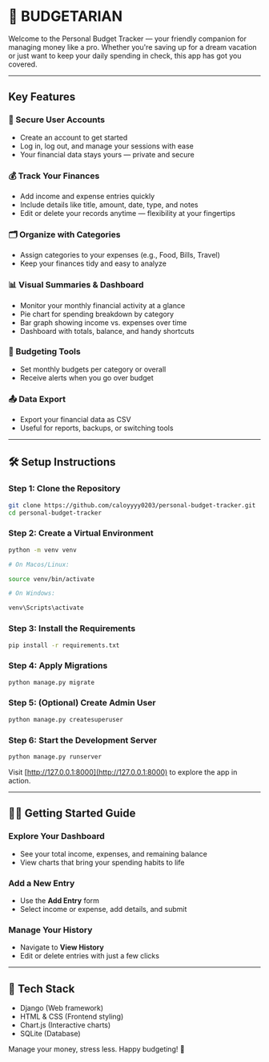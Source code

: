 # 💸 BUDGETARIAN

Welcome to the Personal Budget Tracker — your friendly companion for managing money like a pro. Whether you're saving up for a dream vacation or just want to keep your daily spending in check, this app has got you covered.

---

## Key Features

### 🔐 Secure User Accounts

* Create an account to get started
* Log in, log out, and manage your sessions with ease
* Your financial data stays yours — private and secure

### 💰 Track Your Finances

* Add income and expense entries quickly
* Include details like title, amount, date, type, and notes
* Edit or delete your records anytime — flexibility at your fingertips

### 🗂 Organize with Categories

* Assign categories to your expenses (e.g., Food, Bills, Travel)
* Keep your finances tidy and easy to analyze

### 📊 Visual Summaries & Dashboard

* Monitor your monthly financial activity at a glance
* Pie chart for spending breakdown by category
* Bar graph showing income vs. expenses over time
* Dashboard with totals, balance, and handy shortcuts

### 🎯 Budgeting Tools

* Set monthly budgets per category or overall
* Receive alerts when you go over budget

### 📤 Data Export

* Export your financial data as CSV
* Useful for reports, backups, or switching tools

---

## 🛠 Setup Instructions

### Step 1: Clone the Repository

```bash
git clone https://github.com/caloyyyy0203/personal-budget-tracker.git
cd personal-budget-tracker
```

### Step 2: Create a Virtual Environment

```bash
python -m venv venv

# On Macos/Linux:

source venv/bin/activate  

# On Windows: 

venv\Scripts\activate
```

### Step 3: Install the Requirements

```bash
pip install -r requirements.txt
```

### Step 4: Apply Migrations

```bash
python manage.py migrate
```

### Step 5: (Optional) Create Admin User

```bash
python manage.py createsuperuser
```

### Step 6: Start the Development Server

```bash
python manage.py runserver
```

Visit [http://127.0.0.1:8000](http://127.0.0.1:8000) to explore the app in action.

---

## 👩‍💼 Getting Started Guide

### Explore Your Dashboard

* See your total income, expenses, and remaining balance
* View charts that bring your spending habits to life

### Add a New Entry

* Use the **Add Entry** form
* Select income or expense, add details, and submit

### Manage Your History

* Navigate to **View History**
* Edit or delete entries with just a few clicks

---

## 🧩 Tech Stack

* Django (Web framework)
* HTML & CSS (Frontend styling)
* Chart.js (Interactive charts)
* SQLite (Database)


Manage your money, stress less. Happy budgeting! 🎉
